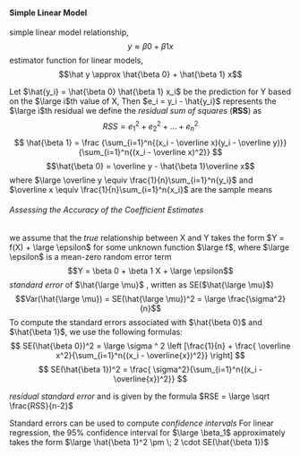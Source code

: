 #### Simple Linear Model

simple linear model relationship,
$$y \approx \beta 0 + \beta 1 x$$
estimator function for linear models, 
$$\hat y \approx \hat{\beta 0}  + \hat{\beta 1} x$$

Let $\hat{y_i} = \hat{\beta 0} \hat{\beta 1} x_i$ be the prediction for Y based on the $\large i$th value of X, 
Then $e_i = y_i - \hat{y_i}$ represents the $\large i$th residual
we define the *residual sum of squares* (**RSS**) as
$$ RSS = e_1^2 + e_2^2 + ... + e_n^2 $$
$$ 
\hat{\beta 1} = \frac
	{\sum_{i=1}^n{(x_i - \overline x)(y_i - \overline y)}}
	{\sum_{i=1}^n{(x_i - \overline x)^2}} 
$$
$$\hat{\beta 0} = \overline y - \hat{\beta 1}\overline x$$
where $\large \overline y \equiv \frac{1}{n}\sum_{i=1}^n{y_i}$ and $\overline x \equiv \frac{1}{n}\sum_{i=1}^n{x_i}$ are the sample means

###### Assessing the Accuracy of the Coefficient Estimates

we assume that the *true* relationship between X and Y takes the form
				$Y = f(X) + \large \epsilon$
for some unknown function $\large f$, where $\large \epsilon$ is a mean-zero random error term
$$Y = \beta 0 + \beta 1 X + \large \epsilon$$
*standard error* of $\hat{\large \mu}$ , written as SE($\hat{\large \mu}$)
$$Var(\hat{\large \mu}) = SE(\hat{\large \mu})^2  = \large \frac{\sigma^2}{n}$$
To compute the standard errors associated with $\hat{\beta 0}$ and $\hat{\beta 1}$, we use the following formulas:
$$
SE(\hat{\beta 0})^2 = \large \sigma ^ 2 \left [\frac{1}{n} + \frac{ \overline x^2}{\sum_{i=1}^n{(x_i - \overline{x})^2}} \right]
$$
$$
SE(\hat{\beta 1})^2 = \frac{ \sigma^2}{\sum_{i=1}^n{(x_i - \overline{x})^2}}
$$

*residual standard error* and is given by the formula
			$RSE = \large \sqrt \frac{RSS}{n-2}$

Standard errors can be used to compute *confidence intervals*
For linear regression, the 95% confidence interval for $\large \beta_1$ approximately takes the form
			$\large \hat{\beta 1}^2 \pm \; 2 \cdot SE(\hat{\beta 1})$ 

